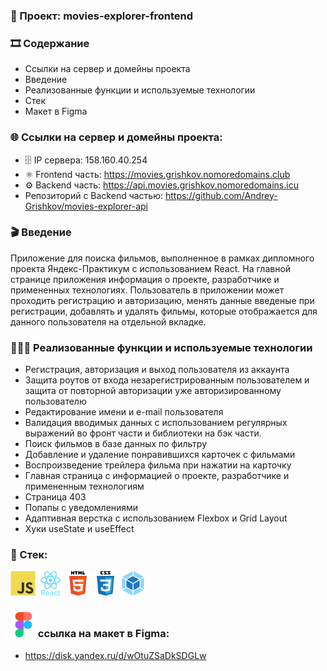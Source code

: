 <h3 align="left">🎥 Проект: movies-explorer-frontend</h3>

<h3 align="left">🎞️ Содержание</h3>
<ul>
<li> Ссылки на сервер и домейны проекта </li>
<li> Введение </li>
<li> Реализованные функции и используемые технологии </li>
<li> Стек </li>
<li> Макет в Figma </li>
</ul>

<h3 align="left">🌐 Ссылки на сервер и домейны проекта:</h3>

<ul>
<li>🗄️ IP сервера: 158.160.40.254</li>
<li>⚛️ Frontend часть:
<a href="https://movies.grishkov.nomoredomains.club" style="cursor: pointer">https://movies.grishkov.nomoredomains.club</a>
</li>
<li>⚙️ Backend часть:
<a href="https://api.movies.grishkov.nomoredomains.icu" style="cursor: pointer">https://api.movies.grishkov.nomoredomains.icu</a>
</li>
<li>Репозиторий с Backend частью:
<a href="https://github.com/Andrey-Grishkov/movies-explorer-api" style="cursor: pointer">https://github.com/Andrey-Grishkov/movies-explorer-api</a>
</li>
</ul>

<h3 align="left">🎬️ Введение</h3>
Приложение для поиска фильмов, выполненное в рамках дипломного проекта Яндекс-Практикум с использованием React.
На главной странице приложения информация о проекте, разработчике и примененных технологиях.
Пользователь в приложении может проходить регистрацию и авторизацию,
менять данные введеные при регистрации, добавлять и удалять фильмы, которые отображается для данного пользователя 
на отдельной вкладке. 

<h3 align="left">👩🏻‍🚀 Реализованные функции и используемые технологии</h3>

* Регистрация, авторизация и выход пользователя из аккаунта
* Защита роутов от входа незарегистрированным пользователем 
  и защита от повторной авторизации уже авторизированному пользователю
* Редактирование имени и e-mail пользователя
* Валидация вводимых данных с использованием регулярных выражений во фронт части и библиотеки на бэк части.
* Поиск фильмов в базе данных по фильтру
* Добавление и удаление понравившихся карточек с фильмами
* Воспроизведение трейлера фильма при нажатии на карточку
* Главная страница с информацией о проекте, разработчике и примененным технологиям
* Страница 403
* Попапы с уведомлениями
* Адаптивная верстка с использованием Flexbox и Grid Layout
* Хуки useState и useEffect

<h3 align="left"> 🔨 Стек:</h3>

<p align="left">
<img src="https://raw.githubusercontent.com/devicons/devicon/master/icons/javascript/javascript-original.svg" alt="javascript" width="40" height="40"/>
<img src="https://raw.githubusercontent.com/devicons/devicon/master/icons/react/react-original-wordmark.svg" alt="react" width="40" height="40"/>
<img src="https://raw.githubusercontent.com/devicons/devicon/master/icons/html5/html5-original-wordmark.svg" alt="html5" width="40" height="40"/>
<img src="https://raw.githubusercontent.com/devicons/devicon/master/icons/css3/css3-original-wordmark.svg" alt="css3" width="40" height="40"/>
<img src="https://raw.githubusercontent.com/devicons/devicon/master/icons/webpack/webpack-original.svg" alt="webpack" width="40" height="40"/>
</p>

<h3 align="left"><img src="https://raw.githubusercontent.com/devicons/devicon/master/icons/figma/figma-original.svg" alt="figma" width="40" height="40"/> ссылка на макет в Figma:</h3>
<ul>
<li>
<a href="https://disk.yandex.ru/d/wOtuZSaDkSDGLw" style="cursor: pointer">https://disk.yandex.ru/d/wOtuZSaDkSDGLw</a>
</li>
</ul>



